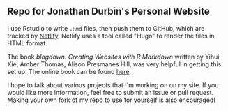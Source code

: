 ## Repo for Jonathan Durbin's Personal Website

I use Rstudio to write `.Rmd` files, then push them to GitHub, which are tracked by [Netlify](https://app.netlify.com/). Netlify uses a tool called "Hugo" to render the files in HTML format.  

The book *blogdown: Creating Websites with R Markdown* written by Yihui Xie, Amber Thomas, Alison Presmanes Hill, was very helpful in getting this set up. The online book can be found [here](https://bookdown.org/yihui/blogdown/).

I hope to talk about various projects that I'm working on on my site. If you would like more information, feel free to submit an issue or pull request. Making your own fork of my repo to use for yourself is also encouraged!
